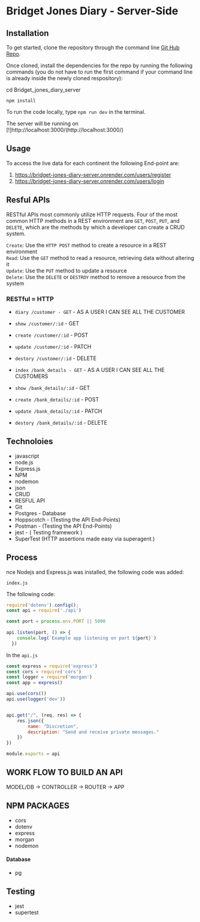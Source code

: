 # Bridget Jones Diary - Server-Side

## Installation

To get started, clone the repository through the command line [Git Hub Repo](git@github.com:PiroAvni/Bridget_jones_diary_server.git).

Once cloned, install the dependencies for the repo by running the following commands (you do not have to run the first command if your command line is already inside the newly cloned respository):

cd Bridget_jones_diary_server

```npm install```

To run the code locally, type ```npm run dev``` in the terminal.

The server will be running on [!]http://localhost:3000/(http://localhost:3000/)

## Usage
To access the live data for each continent the following End-point are:
1.  https://bridget-jones-diary-server.onrender.com/users/register
2.  https://bridget-jones-diary-server.onrender.com/users/login

## Resful APIs

RESTful APIs most commonly utilize HTTP requests. Four of the most common HTTP methods in a REST environment are `GET`, `POST`, `PUT`, and `DELETE`, which are the methods by which a developer can create a CRUD system.

`Create`: Use the `HTTP POST` method to create a resource in a REST environment \
`Read`: Use the `GET` method to read a resource, retrieving data without altering it \
`Update`: Use the `PUT` method to update a resource \
`Delete`: Use the `DELETE` or `DESTROY` method to remove a resource from the system

### RESTful = HTTP

  - `diary /customer - GET` - AS A USER I CAN SEE ALL THE CUSTOMER
  - `show /customer/:id` - GET
  - `create /customer/:id` - POST
  - `update /customer/:id` - PATCH
  - `destory /customer/:id` - DELETE

  - `index /bank_details - GET` - AS A USER I CAN SEE ALL THE CUSTOMERS
  - `show /bank_details/:id` - GET
  - `create /bank_details/:id` - POST
  - `update /bank_details/:id` - PATCH
  - `destory /bank_details/:id` - DELETE



## Technoloies 

* javascript
* node.js
* Express.js
* NPM
* nodemon
* json
* CRUD 
* RESFUL API
* Git
* Postgres - Database
* Hoppscotch - (Testing the API End-Points)
* Postman - (Testing the API End-Points)
* jest - ( Testing framework )
* SuperTest (HTTP assertions made easy via superagent.)

## Process

nce Nodejs and Express.js was installed, the following code was added:

```index.js```

The following code:

```js
require('dotenv').config();
const api = require('./api')

const port = process.env.PORT || 5000
 
api.listen(port, () => {
    console.log(`Example app listening on port ${port}`)
  })
```
In the ```api.js```

```js
const express = require('express')
const cors = require('cors')
const logger = require('morgan')
const app = express()

api.use(cors())
api.use(logger('dev'))


api.get("/", (req, res) => {
    res.json({
        name: "Discretion",
        description: "Send and receive private messages."
    })
})

module.exports = api
```

## WORK FLOW TO BUILD AN API

  MODEL/DB -> CONTROLLER ->  ROUTER -> APP


  ## NPM PACKAGES 

* cors
* dotenv
* express
* morgan
* nodemon

#### Database
* pg

## Testing

* jest 
* supertest
